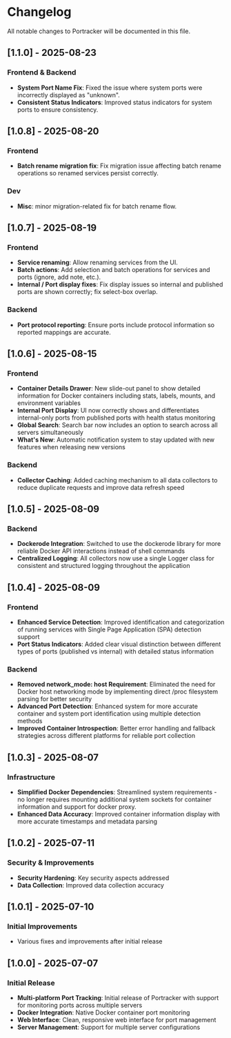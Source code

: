 # Changelog

All notable changes to Portracker will be documented in this file.

## [1.1.0] - 2025-08-23

### Frontend & Backend
- **System Port Name Fix**: Fixed the issue where system ports were incorrectly displayed as "unknown".
- **Consistent Status Indicators**: Improved status indicators for system ports to ensure consistency.

## [1.0.8] - 2025-08-20

### Frontend
- **Batch rename migration fix**: Fix migration issue affecting batch rename operations so renamed services persist correctly.

### Dev
- **Misc**: minor migration-related fix for batch rename flow.

## [1.0.7] - 2025-08-19

### Frontend
- **Service renaming**: Allow renaming services from the UI.
- **Batch actions**: Add selection and batch operations for services and ports (ignore, add note, etc.).
- **Internal / Port display fixes**: Fix display issues so internal and published ports are shown correctly; fix select-box overlap.

### Backend
- **Port protocol reporting**: Ensure ports include protocol information so reported mappings are accurate.

## [1.0.6] - 2025-08-15

### Frontend
- **Container Details Drawer**: New slide-out panel to show detailed information for Docker containers including stats, labels, mounts, and environment variables
- **Internal Port Display**: UI now correctly shows and differentiates internal-only ports from published ports with health status monitoring
- **Global Search**: Search bar now includes an option to search across all servers simultaneously
- **What's New**: Automatic notification system to stay updated with new features when releasing new versions

### Backend
- **Collector Caching**: Added caching mechanism to all data collectors to reduce duplicate requests and improve data refresh speed

## [1.0.5] - 2025-08-09

### Backend
- **Dockerode Integration**: Switched to use the dockerode library for more reliable Docker API interactions instead of shell commands
- **Centralized Logging**: All collectors now use a single Logger class for consistent and structured logging throughout the application

## [1.0.4] - 2025-08-09

### Frontend
- **Enhanced Service Detection**: Improved identification and categorization of running services with Single Page Application (SPA) detection support
- **Port Status Indicators**: Added clear visual distinction between different types of ports (published vs internal) with detailed status information

### Backend
- **Removed network_mode: host Requirement**: Eliminated the need for Docker host networking mode by implementing direct /proc filesystem parsing for better security
- **Advanced Port Detection**: Enhanced system for more accurate container and system port identification using multiple detection methods
- **Improved Container Introspection**: Better error handling and fallback strategies across different platforms for reliable port collection

## [1.0.3] - 2025-08-07

### Infrastructure
- **Simplified Docker Dependencies**: Streamlined system requirements - no longer requires mounting additional system sockets for container information and support for docker proxy.
- **Enhanced Data Accuracy**: Improved container information display with more accurate timestamps and metadata parsing

## [1.0.2] - 2025-07-11

### Security & Improvements
- **Security Hardening**: Key security aspects addressed
- **Data Collection**: Improved data collection accuracy

## [1.0.1] - 2025-07-10

### Initial Improvements
- Various fixes and improvements after initial release

## [1.0.0] - 2025-07-07

### Initial Release
- **Multi-platform Port Tracking**: Initial release of Portracker with support for monitoring ports across multiple servers
- **Docker Integration**: Native Docker container port monitoring
- **Web Interface**: Clean, responsive web interface for port management
- **Server Management**: Support for multiple server configurations
